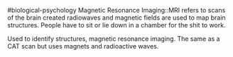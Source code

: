 #biological-psychology 
Magnetic Resonance Imaging::MRI refers to scans of the brain created radiowaves  and magnetic fields are used to map brain structures. People have to sit or lie down in a chamber for the shit to work.
<!--SR:!2023-12-20,3,250-->

Used to identify structures, magnetic resonance imaging. The same as a CAT scan but uses magnets and radioactive waves. 